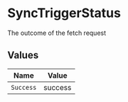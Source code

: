 # SyncTriggerStatus

The outcome of the fetch request


## Values

| Name      | Value     |
| --------- | --------- |
| `Success` | success   |